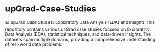 # upGrad-Case-Studies
📊 upGrad Case Studies: Exploratory Data Analysis (EDA) and Insights This repository contains various upGrad case studies focused on Exploratory Data Analysis (EDA), statistical techniques, and data-driven insights. The datasets span multiple domains, providing a comprehensive understanding of real-world data problems.
